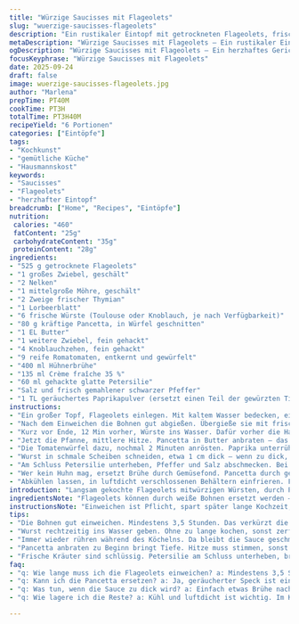 ```yaml
---
title: "Würzige Saucisses mit Flageolets"
slug: "wuerzige-saucisses-flageolets"
description: "Ein rustikaler Eintopf mit getrockneten Flageolets, frischen Würstchen und einer leicht cremigen Tomatensauce. Die Hülsenfrüchte werden langsam mit aromatischem Gemüse und Kräutern gekocht, bevor gebratene Pancetta und Tomaten hinzukommen. Gekrönt von gehacktem Petersilie und zarten Wurstscheiben. Perfekt für geduldige Köche, die über Stunden Aromen aufbauen und Strukturen erkennen lernen. Eine rustikale Küche, die mit kleinen Anpassungen und Tricks auf ein neues Level gezogen wird."
metaDescription: "Würzige Saucisses mit Flageolets – Ein rustikaler Eintopf für Genießer, kombiniert mit aromatischen Würsten und Bohnen."
ogDescription: "Würzige Saucisses mit Flageolets – Ein herzhaftes Gericht für geduldige Köche, kräftige Aromen und eine samtige Sauce zeigen die perfekte Kombination."
focusKeyphrase: "Würzige Saucisses mit Flageolets"
date: 2025-09-24
draft: false
image: wuerzige-saucisses-flageolets.jpg
author: "Marlena"
prepTime: PT40M
cookTime: PT3H
totalTime: PT3H40M
recipeYield: "6 Portionen"
categories: ["Eintöpfe"]
tags:
- "Kochkunst"
- "gemütliche Küche"
- "Hausmannskost"
keywords:
- "Saucisses"
- "Flageolets"
- "herzhafter Eintopf"
breadcrumb: ["Home", "Recipes", "Eintöpfe"]
nutrition: 
 calories: "460"
 fatContent: "25g"
 carbohydrateContent: "35g"
 proteinContent: "28g"
ingredients:
- "525 g getrocknete Flageolets"
- "1 großes Zwiebel, geschält"
- "2 Nelken"
- "1 mittelgroße Möhre, geschält"
- "2 Zweige frischer Thymian"
- "1 Lorbeerblatt"
- "6 frische Würste (Toulouse oder Knoblauch, je nach Verfügbarkeit)"
- "80 g kräftige Pancetta, in Würfel geschnitten"
- "1 EL Butter"
- "1 weitere Zwiebel, fein gehackt"
- "4 Knoblauchzehen, fein gehackt"
- "9 reife Romatomaten, entkernt und gewürfelt"
- "400 ml Hühnerbrühe"
- "135 ml Crème fraîche 35 %"
- "60 ml gehackte glatte Petersilie"
- "Salz und frisch gemahlener schwarzer Pfeffer"
- "1 TL geräuchertes Paprikapulver (ersetzt einen Teil der gewürzten Tiefe)"
instructions:
- "Ein großer Topf, Flageolets einlegen. Mit kaltem Wasser bedecken, ein paar Mal umrühren, damit keine Luftblasen anfliegen. Mindestens 3,5 Stunden stehen lassen. Schalte nicht ab, Wasserstand kontrollieren. Nicht auf direktes Sonnenlicht stellen – schmeckt sonst muffig."
- "Nach dem Einweichen die Bohnen gut abgießen. Übergieße sie mit frischem Wasser in einem großen Kochtopf. Die ganze Zwiebel rein, festgesteckt mit Nelken. Eine Möhre in groben Stücken dazu, ein Lorbeerblatt und eine Thymianzweig. Salz dazu massieren – hier kommt der Geschmack rein. Hitze auf Anschlag. Blubbern bis große Blasen steigen, Schaum mit Schaumlöffel abschöpfen. Das Zischen und Knistern ist wichtig – sonst wird es bitter. Runterschalten, Deckel schräg auflegen und gut 1 Stunde 20 Minuten simmern lassen. Wenn Bohnen aufplatzen, nicht mehr zu hoch, sonst zerfallen sie, Bissprobe machen."
- "Kurz vor Ende, 12 Min vorher, Würste ins Wasser. Dafür vorher die Haut anstechen, sonst platzt die Haut schnell auf. Sobald die Würste eine leichte Farbe bekommen und schwimmen, alles runter vom Herd. Deckel drauf, ticken lassen. Die Zwiebel-Nelken-Möhre-Thymian-Blatt-Kombi rausnehmen. Die Flüssigkeit nicht wegschütten, kann man später verwenden."
- "Jetzt die Pfanne, mittlere Hitze. Pancetta in Butter anbraten – das Zischen ist wichtig, sonst zu fettig. Die zweite Zwiebel und den Knoblauch rein, 3 Minuten rühren bis glasig, leicht gebräunt. Es soll duften, aber aufpassen: Knoblauch darf nicht verbrennen, wird schnell bitter."
- "Die Tomatenwürfel dazu, nochmal 2 Minuten anrösten. Paprika unterrühren. Dann die Hühnerbrühe angießen, die vorgekochten Flageolets dazu geben, Crème fraîche einrühren für die cremige Note und den zweiten Zweig Thymian rein. Aufkochen lassen, dann herunterdrehen, mindestens 55 Minuten sanft köcheln. Nach 30 Minuten rühren, Flüssigkeitsstand kontrollieren. Sollte nicht zu viel verkocht sein, sonst wird's zu dick."
- "Wurst in schmale Scheiben schneiden, etwa 1 cm dick – wenn zu dick, zerfällt die Konsistenz, zu dünn ist fad. Scheiben vorsichtig unter die Sauce heben, Temperatur erhöht, 12 Minuten weiter köcheln lassen. Dabei aufpassen, die Wurst soll zart bleiben, nicht Kochpudding."
- "Am Schluss Petersilie unterheben, Pfeffer und Salz abschmecken. Bei Bedarf mehr Frische mit Zitronenzeste probieren. Im Normalfall reicht Salz und Pfeffer."
- "Wer kein Huhn mag, ersetzt Brühe durch Gemüsefond. Pancetta durch geräucherten Speck. Crème fraîche kann durch einen Klecks Sauerrahm ersetzt werden – leichte Säure bringt mehr Tiefe. Wer intensiver mag, kann am Ende noch bisschen gerösteten Paprikapulver drüber streuen."
- "Abkühlen lassen, in luftdicht verschlossenen Behältern einfrieren. Flageolets werden weicher beim Wiederv Erwärmen, nicht zu viel lagern. Für die nächste Portion einfach langsam aufwärmen, langsam, nie hoch erhitzen."
introduction: "Langsam gekochte Flageolets mitwürzigen Würsten, durch Pancetta und sanftes Butterrösten aufgebaut – Geduld ist das Geheimnis. Die Bohnen durch Einweichen weicher machen, sonst dauert es ewig oder sie bleiben hart. Gemüse und Gewürze geben die Basis, die Sauce wird mit Tomaten und Crème fraîche wunderbar samtig. Ich meide viele Gewürze, setze lieber auf die Zeit und klassische Kräuter. Die Kombination erinnert an Landleben, einfach gestrickt, aber voller Charakter."
ingredientsNote: "Flageolets können durch weiße Bohnen ersetzt werden – gelbe oder Cannellini, aber Flageolets haben den besonderen Geschmack, den ich beim Kochen liebe. Pancetta kann durch Speck ersetzt werden. Für Würste bieten sich Toulouse oder grobe Knoblauchwürste an. Statt Crème fraîche funktioniert Schmand, wenn es nicht zu sauer ist. Bei Tomaten rate ich zu frischen, aber in der Not gehen auch Dosentomaten mit niedrigem Säuregehalt. Die Gewürze sind zurückhaltend, wer möchte, kann eine Prise geräuchertes Paprikapulver zufügen, bringt eine schöne Rauchigkeit. Obst oder Wurzelgemüse nicht weglassen, sie brauchen Zeit zum Aromabinden."
instructionsNote: "Einweichen ist Pflicht, spart später lange Kochzeit, besonders bei älteren Bohnen. Schaum abschöpfen wichtig, sonst Bitterstoffe. Kochzeiten variieren mit Duft und Konsistenz, nicht Taktik nach Zeit. Würste erst kurz vor Schluss rein, sonst zerfallen sie zu sehr. Pancetta anbraten gibt Tiefe und Fett für die Sauce, Knoblauch sollte nie anbräunen, sonst wird's unangenehm bitter. Die Sauce beim Köcheln beobachten, zu dick wird sie beim Abkühlen. Wurstscheiben dürfen nicht rausfallen oder zerfallen, sanft untermengen. Abschmecken ist zeitnah, nach 2 Stunden muss man nachwürzen, sonst verliert alles seinen Pfiff."
tips:
- "Die Bohnen gut einweichen. Mindestens 3,5 Stunden. Das verkürzt die Kochzeit erheblich. Sie quellen auf und werden weich. Achte drauf, dass der Wasserstand hoch genug ist. Zu wenig Wasser lässt sie hart. Schaum abschöpfen Wichtig. Das verhindert Bitterstoffe beim Kochen."
- "Wurst rechtzeitig ins Wasser geben. Ohne zu lange kochen, sonst zerfällt sie. Haut anstechen, das ist entscheidend. Ein guter Schritt. Die Farbe ist wichtig, leicht goldbraun. Wurstschneiden dann gleichmäßig, etwa 1 cm dick. Lässt sich gut unterheben, die Textur bleibt erhalten."
- "Immer wieder rühren während des Köchelns. Da bleibt die Sauce geschmeidig. Die Konsistenz sollte nicht zu dick werden. Nach etwa 30 Minuten kontrollieren. Hühnerbrühe nach Bedarf links liegen lassen, falls die Flüssigkeit zu wenig wird. Anpassungen laufend vornehmen. Für Fermentierte, frische Zutaten benutzen."
- "Pancetta anbraten zu Beginn bringt Tiefe. Hitze muss stimmen, sonst zu viel Fett. Der Duft, der dabei entsteht, duftet unwiderstehlich. Nimm die Zeit für die Röstung, Knoblauch darf nicht braun werden, schnell bitter. Auch Zwiebeln rühren, Farbe sollte schön karamellisiert sein, leicht goldbraun."
- "Frische Kräuter sind schlüssig. Petersilie am Schluss unterheben, bringt Frische ins Gericht. Abschmecken vor dem Servieren ist ein Muss. Zitrone kann frischen Akzent setzen. Wer mehr Geschmack mag, leicht Paprikapulver drüber streuen. Es übernimmt die rauchige Note. Alternativen z.B. bei Brühen, Gemüsefond ist auch eine Option."
faq:
- "q: Wie lange muss ich die Flageolets einweichen? a: Mindestens 3,5 Stunden, besser länger. So quellen sie gut auf. Es spart Zeit beim Kochen. Auch wichtig, Schaum abschöpfen."
- "q: Kann ich die Pancetta ersetzen? a: Ja, geräucherter Speck ist eine gute Option. Bringt ähnliche Tiefe. Deutlich macht das Gericht deftiger. Alternativen können leichter sein, jedoch weniger Aroma."
- "q: Was tun, wenn die Sauce zu dick wird? a: Einfach etwas Brühe nachgießen. Gebe zur Not einen Schuss Wasser dazu. Dann weiter köcheln lassen. Immer wieder kontrollieren. Für die richtige Konsistenz braucht es Geduld."
- "q: Wie lagere ich die Reste? a: Kühl und luftdicht ist wichtig. Im Kühlschrank einige Tage haltbar. Einfrieren auch möglich. Flageolets werden weicher beim Erwärmen. Wenig platzieren, einfach nach Bedarf aufwärmen."

---
```

